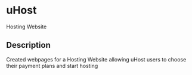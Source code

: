 # uHost

Hosting Website

## Description

Created webpages for a Hosting Website allowing uHost users to choose their payment plans and start hosting